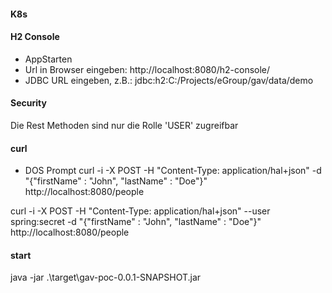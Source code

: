 #### K8s

#### H2 Console
- AppStarten
- Url in Browser eingeben:
http://localhost:8080/h2-console/
- JDBC URL eingeben, z.B.:
jdbc:h2:C:/Projects/eGroup/gav/data/demo

#### Security
Die Rest Methoden sind nur die Rolle 'USER' zugreifbar

#### curl
- DOS Prompt
curl -i -X POST -H "Content-Type: application/hal+json" -d "{\"firstName\" : \"John\", \"lastName\" : \"Doe\"}" http://localhost:8080/people

curl -i -X POST -H "Content-Type: application/hal+json"  --user spring:secret  -d "{\"firstName\" : \"John\", \"lastName\" : \"Doe\"}" http://localhost:8080/people
#### start
java -jar .\target\gav-poc-0.0.1-SNAPSHOT.jar
